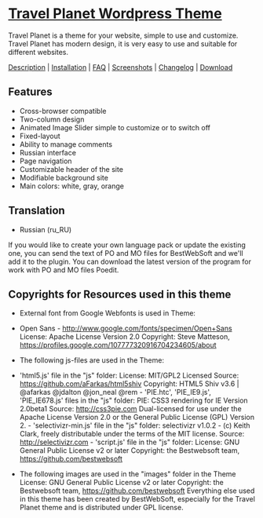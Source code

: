 <a href="http://bestwebsoft.com/theme/travel-planet/" target=_blank>Travel Planet Wordpress Theme</a>
=============================

Travel Planet is a theme for your website, simple to use and customize. Travel Planet has modern design, it is very easy to use and suitable for different websites.




<a href="http://bestwebsoft.com/theme/travel-planet/#description" target=_blank>Description</a> |
<a href="http://bestwebsoft.com/theme/travel-planet/#installation" target=_blank>Installation</a> | 
<a href="http://bestwebsoft.com/theme/travel-planet/#faq" target=_blank>FAQ</a> | 
<a href="http://bestwebsoft.com/theme/travel-planet/#screenshots" target=_blank>Screenshots</a> | 
<a href="http://bestwebsoft.com/theme/travel-planet/#changelog" target=_blank>Changelog</a> | 
<a href="http://bestwebsoft.com/theme/travel-planet/#download" target=_blank>Download</a>

Features
--------------------
* Cross-browser compatible
* Two-column design
* Animated Image Slider simple to customize or to switch off
* Fixed-layout
* Ability to manage comments
* Russian interface
* Page navigation
* Customizable header of the site
* Modifiable background site
* Main colors: white, gray, orange

Translation
--------------------
* Russian (ru_RU)

If you would like to create your own language pack or update the existing one, you can send the text of PO and MO files for BestWebSoft and we'll add it to the plugin. You can download the latest version of the program for work with PO and MO files Poedit. 

Copyrights for Resources used in this theme
--------------------
* External font from Google Webfonts is used in Theme:
- Open Sans - http://www.google.com/fonts/specimen/Open+Sans License: Apache License Version 2.0 Copyright: Steve Matteson, https://profiles.google.com/107777320916704234605/about
* The following js-files are used in the Theme:
- 'html5.js' file in the "js" folder: License: MIT/GPL2 Licensed Source: https://github.com/aFarkas/html5shiv Copyright: HTML5 Shiv v3.6 | @afarkas @jdalton @jon_neal @rem - 'PIE.htc', 'PIE_IE9.js', 'PIE_IE678.js' files in the "js" folder: PIE: CSS3 rendering for IE Version 2.0beta1 Source: http://css3pie.com Dual-licensed for use under the Apache License Version 2.0 or the General Public License (GPL) Version 2. - 'selectivizr-min.js' file in the "js" folder: selectivizr v1.0.2 - (c) Keith Clark, freely distributable under the terms of the MIT license. Source: http://selectivizr.com - 'script.js' file in the "js" folder: License: GNU General Public License v2 or later Copyright: the Bestwebsoft team, https://github.com/bestwebsoft
* The following images are used in the "images" folder in the Theme
License: GNU General Public License v2 or later Copyright: the Bestwebsoft team, https://github.com/bestwebsoft Everything else used in this theme has been created by BestWebSoft, especially for the Travel Planet theme and is distributed under GPL license. 
